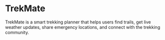 # TrekMate
TrekMate is a smart trekking planner that helps users find trails, get live weather updates, share emergency locations, and connect with the trekking community.
